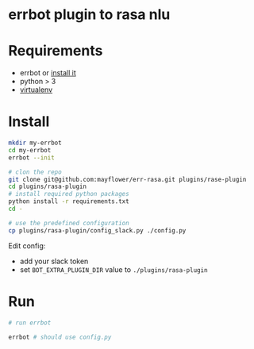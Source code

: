 # errbot plugin to rasa nlu

# Requirements

- errbot or [install it](http://errbot.io/en/latest/user_guide/setup.html#installation)
- python > 3
- [virtualenv](https://virtualenv.pypa.io)


# Install

```bash
mkdir my-errbot
cd my-errbot
errbot --init

# clon the repo
git clone git@github.com:mayflower/err-rasa.git plugins/rase-plugin
cd plugins/rasa-plugin
# install required python packages
python install -r requirements.txt
cd -

# use the predefined configuration
cp plugins/rasa-plugin/config_slack.py ./config.py
```

Edit config:

- add your slack token
- set `BOT_EXTRA_PLUGIN_DIR` value to `./plugins/rasa-plugin`

# Run

```bash
# run errbot

errbot # should use config.py

``` 
